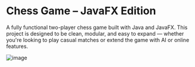 # Chess Game – JavaFX Edition

A fully functional two-player chess game built with Java and JavaFX. This project is designed to be clean, modular, and easy to expand — whether you're looking to play casual matches or extend the game with AI or online features.

![image](https://github.com/user-attachments/assets/4cf48b28-87a9-4de8-96a1-e25db501e178)



